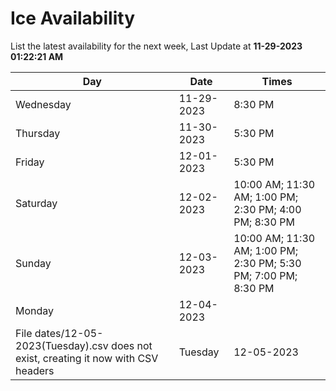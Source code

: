 # Ice Availability

List the latest availability for the next week, Last Update at **11-29-2023 01:22:21 AM**

| Day         | Date        | Times       |
| ----------- | ----------- | ----------- |
|Wednesday|11-29-2023|8:30 PM|
|Thursday|11-30-2023|5:30 PM|
|Friday|12-01-2023|5:30 PM|
|Saturday|12-02-2023|10:00 AM; 11:30 AM; 1:00 PM; 2:30 PM; 4:00 PM; 8:30 PM|
|Sunday|12-03-2023|10:00 AM; 11:30 AM; 1:00 PM; 2:30 PM; 5:30 PM; 7:00 PM; 8:30 PM|
|Monday|12-04-2023||
File dates/12-05-2023(Tuesday).csv does not exist, creating it now with CSV headers |Tuesday|12-05-2023|5:30 PM|
